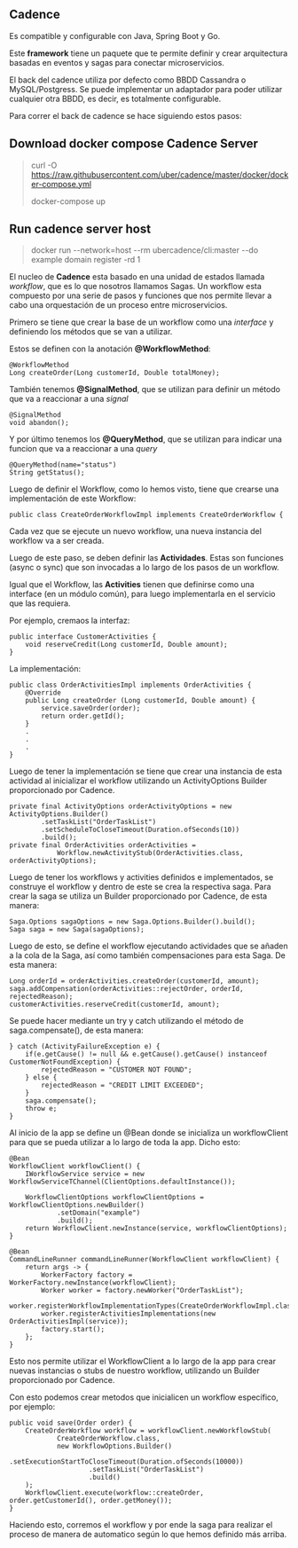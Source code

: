## Cadence
Es compatible y configurable con Java, Spring Boot y Go.

Este **framework** tiene un paquete que te permite definir y crear arquitectura basadas en eventos y sagas para conectar microservicios.

El back del cadence utiliza por defecto como BBDD Cassandra o MySQL/Postgress. Se puede implementar un adaptador para poder utilizar cualquier otra BBDD, es decir, es totalmente configurable.

Para correr el back de cadence se hace siguiendo estos pasos: 
## Download docker compose Cadence Server
> curl -O https://raw.githubusercontent.com/uber/cadence/master/docker/docker-compose.yml
> 
> docker-compose up

## Run cadence server host
> docker run --network=host --rm ubercadence/cli:master --do example domain register -rd 1

El nucleo de **Cadence** esta basado en una unidad de estados llamada *workflow*, que es lo que nosotros llamamos Sagas. Un workflow esta compuesto por una serie de pasos y funciones que nos permite llevar a cabo una orquestación de un proceso entre microservicios. 

Primero se tiene que crear la base de un workflow como una *interface* y definiendo los métodos que se van a utilizar.

Estos se definen con la anotación **@WorkflowMethod**: 
```
@WorkflowMethod
Long createOrder(Long customerId, Double totalMoney);
```

También tenemos **@SignalMethod**, que se utilizan para definir un método que va a reaccionar a una *signal*

```
@SignalMethod
void abandon();
```

Y por último tenemos los **@QueryMethod**, que se utilizan para indicar una funcion que va a reaccionar a una *query*

```
@QueryMethod(name="status")
String getStatus();
```

Luego de definir el Workflow, como lo hemos visto, tiene que crearse una implementación de este Workflow:

```
public class CreateOrderWorkflowImpl implements CreateOrderWorkflow {
```

Cada vez que se ejecute un nuevo workflow, una nueva instancia del workflow va a ser creada. 

Luego de este paso, se deben definir las **Actividades**. Estas son funciones (async o sync) que son invocadas a lo largo de los pasos de un workflow.

Igual que el Workflow, las **Activities** tienen que definirse como una interface (en un módulo común), para luego implementarla en el servicio que las requiera. 

Por ejemplo, cremaos la interfaz: 

```
public interface CustomerActivities {
	void reserveCredit(Long customerId, Double amount);
}
```

La implementación: 

```
public class OrderActivitiesImpl implements OrderActivities {
    @Override
    public Long createOrder (Long customerId, Double amount) {
        service.saveOrder(order);
        return order.getId();
    }
    .
    .
    .
}
```

Luego de tener la implementación se tiene que crear una instancia de esta actividad al inicializar el workflow utilizando un ActivityOptions Builder proporcionado por Cadence.

```
private final ActivityOptions orderActivityOptions = new ActivityOptions.Builder()
        .setTaskList("OrderTaskList")
        .setScheduleToCloseTimeout(Duration.ofSeconds(10))
        .build();
private final OrderActivities orderActivities =
            Workflow.newActivityStub(OrderActivities.class, orderActivityOptions);
```

Luego de tener los workflows y activities definidos e implementados, se construye el workflow y dentro de este se crea la respectiva saga. Para crear la saga se utiliza un Builder proporcionado por Cadence, de esta manera: 

```
Saga.Options sagaOptions = new Saga.Options.Builder().build();
Saga saga = new Saga(sagaOptions);
```

Luego de esto, se define el workflow ejecutando actividades que se añaden a la cola de la Saga, así como también compensaciones para esta Saga. De esta manera: 
```
Long orderId = orderActivities.createOrder(customerId, amount);
saga.addCompensation(orderActivities::rejectOrder, orderId, rejectedReason);
customerActivities.reserveCredit(customerId, amount);
```

Se puede hacer mediante un try y catch utilizando el método de saga.compensate(), de esta manera: 

```
} catch (ActivityFailureException e) {
    if(e.getCause() != null && e.getCause().getCause() instanceof CustomerNotFoundException) {
        rejectedReason = "CUSTOMER NOT FOUND";
    } else {
        rejectedReason = "CREDIT LIMIT EXCEEDED";
    }
    saga.compensate();
    throw e;
}
```

Al inicio de la app se define un @Bean donde se inicializa un workflowClient para que se pueda utilizar a lo largo de toda la app. Dicho esto: 

```
@Bean
WorkflowClient workflowClient() {
    IWorkflowService service = new WorkflowServiceTChannel(ClientOptions.defaultInstance());

    WorkflowClientOptions workflowClientOptions = WorkflowClientOptions.newBuilder()
            .setDomain("example")
            .build();
    return WorkflowClient.newInstance(service, workflowClientOptions);
}

@Bean
CommandLineRunner commandLineRunner(WorkflowClient workflowClient) {
    return args -> {
        WorkerFactory factory = WorkerFactory.newInstance(workflowClient);
        Worker worker = factory.newWorker("OrderTaskList");
        worker.registerWorkflowImplementationTypes(CreateOrderWorkflowImpl.class);
        worker.registerActivitiesImplementations(new OrderActivitiesImpl(service));
        factory.start();
    };
}
```

Esto nos permite utilizar el WorkflowClient a lo largo de la app para crear nuevas instancias o stubs de nuestro workflow, utilizando un Builder proporcionado por Cadence.

Con esto podemos crear metodos que inicialicen un workflow específico, por ejemplo:
```
public void save(Order order) {
    CreateOrderWorkflow workflow = workflowClient.newWorkflowStub(
            CreateOrderWorkflow.class,
            new WorkflowOptions.Builder()
                    .setExecutionStartToCloseTimeout(Duration.ofSeconds(10000))
                    .setTaskList("OrderTaskList")
                    .build()
    );
    WorkflowClient.execute(workflow::createOrder, order.getCustomerId(), order.getMoney());
}
```

Haciendo esto, corremos el workflow y por ende la saga para realizar el proceso de manera de automatico según lo que hemos definido más arriba.



